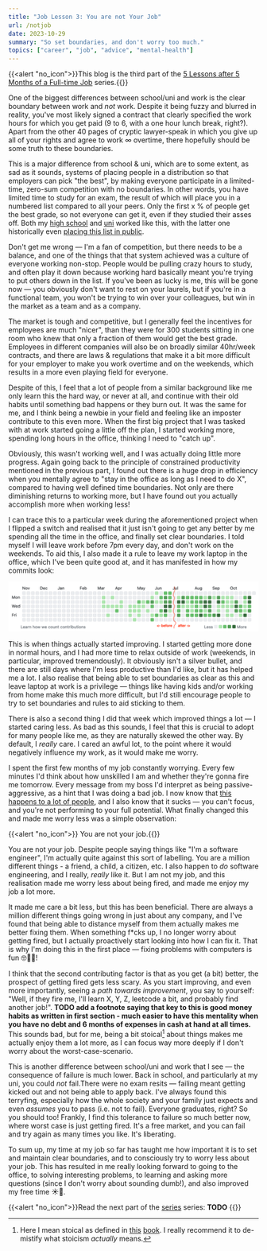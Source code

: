 ```yaml
---
title: "Job Lesson 3: You are not Your Job"
url: /notjob
date: 2023-10-29
summary: "So set boundaries, and don't worry too much."
topics: ["career", "job", "advice", "mental-health"]
---
```


{{<alert   "no_icon">}}This blog is the third part of the [5 Lessons after 5 Months of a Full-time Job](/job) series.{{</alert>}}

One of the biggest differences between school/uni and work is the clear boundary between work and _not_ work. Despite it being fuzzy and blurred in reality, you've most likely signed a contract that clearly specified the work hours for which you get paid (9 to 6, with a one hour lunch break, right?). Apart from the other 40 pages of cryptic lawyer-speak in which you give up all of your rights and agree to work ∞ overtime, there hopefully should be some truth to these boundaries.

This is a major difference from school & uni, which are to some extent, as sad as it sounds, systems of placing people in a distribution so that employers can pick "the best", by making everyone participate in a limited-time, zero-sum competition with no boundaries. In other words, you have limited time to study for an exam, the result of which will place you in a numbered list compared to all your peers. Only the first x % of people get the best grade, so not everyone can get it, even if they studied their asses off.  Both my [high school](https://www.ibo.org/contentassets/bc850970f4e54b87828f83c7976a4db6/dp-statistical-bulletin-may-2020-en.pdf) and [uni](http://teaching.eng.cam.ac.uk/content/marking-classing-criteria) worked like this, with the latter one historically even [placing this list in public](https://www.theguardian.com/education/2015/may/20/cambridge-students-petition-against-public-exam-results).

Don't get me wrong — I'm a fan of competition, but there needs to be a balance, and one of the things that that system achieved was a culture of everyone working non-stop. People would be pulling crazy hours to study, and often play it down because working hard basically meant you're trying to put others down in the list. If you've been as lucky is me, this will be gone now — you obviously don't want to rest on your laurels, but if you're in a functional team, you won't be trying to win over your colleagues, but win in the market as a team and as a company.

The market is tough and competitive, but I generally feel the incentives for employees are much "nicer", than they were for 300 students sitting in one room who knew that only a fraction of them would get the best grade. Employees in different companies will also be on broadly similar 40hr/week contracts, and there are laws & regulations that make it a bit more difficult for your employer to make you work overtime and on the weekends, which results in a more even playing field for everyone.

Despite of this, I feel that a lot of people from a similar background like me only learn this the hard way, or never at all, and continue with their old habits until something bad happens or they burn out. It was the same for me, and I think being a newbie in your field and feeling like an imposter contribute to this even more. When the first big project that I was tasked with at work started going a little off the plan, I started working more, spending long hours in the office, thinking I need to "catch up".

Obviously, this wasn't working well, and I was actually doing little more progress. Again going back to the principle of constrained productivity mentioned in the previous part, I found out there is a huge drop in efficiency when you mentally agree to "stay in the office as long as I need to do X", compared to having well defined time boundaries. Not only are there diminishing returns to working more, but I have found out you actually accomplish more when working less!

I can trace this to a particular week during the aforementioned project when I flipped a switch and realised that it just isn't going to get any better by me spending all the time in the office, and finally set clear boundaries. I told myself I will leave work before 7pm every day, and don't work on the weekends. To aid this, I also made it a rule to leave my work laptop in the office, which I've been quite good at, and it has manifested in how my commits look:

![Commits change](./commits_change.png "Commits change")

This is when things actually started improving. I started getting more done in normal hours, and I had more time to relax outside of work (weekends, in particular, improved tremendously). It obviously isn't a silver bullet, and there are still days where I'm less productive than I'd like, but it has helped me a lot. I also realise that being able to set boundaries as clear as this and leave laptop at work is a privilege — things like having kids and/or working from home make this much more difficult, but I'd still encourage people to try to set boundaries and rules to aid sticking to them.

There is also a second thing I did that week which improved things a lot — I started caring less. As bad as this sounds, I feel that this is crucial to adopt for many people like me, as they are naturally skewed the other way. By default, I _really_ care. I cared an awful lot, to the point where it would negatively influence my work, as it would make me worry.

I spent the first few months of my job constantly worrying. Every few minutes I'd think about how unskilled I am and whether they're gonna fire me tomorrow. Every message from my boss I'd interpret as being passive-aggressive, as a hint that I was doing a bad job. I now know that [this happens to a lot of people](https://www.youtube.com/watch?v=QHXET1G9Y5U), and I also know that it sucks — you can't focus, and you're not performing to your full potential. What finally changed this and made me worry less was a simple observation:

{{<alert   "no_icon">}} You are not your job.{{</alert>}}

You are not your job. Despite people saying things like "I'm a software engineer", I'm actually quite against this sort of labelling. You are a million different things - a friend, a child, a citizen, etc. I also happen to _do_ software engineering, and I really, _really_ like it. But I am not my job, and this realisation made me worry less about being fired, and made me enjoy my job a lot more.

It made me care a bit less, but this has been beneficial. There are always a million different things going wrong in just about any company, and I've found that being able to distance myself from them actually makes me better fixing them. When something f\*cks up, I no longer worry about getting fired, but I actually proactively start looking into how I can fix it. That is why I'm doing this in the first place — fixing problems with computers is fun 🤓🧑‍💻!

I think that the second contributing factor is that as you get (a bit) better, the prospect of getting fired gets less scary. As you start improving, and even more importantly, seeing a _path towards improvement_, you say to yourself: "Well, if they fire me, I'll learn X, Y, Z, leetcode a bit, and probably find another job!". **TODO add a footnote saying that key to this is good money habits as written in first section - much easier to have this mentality when you have no debt and 6 months of expenses in cash at hand at all times.** This sounds bad, but for me, being a bit stoical[^5] about things makes me actually enjoy them a lot more, as I can focus way more deeply if I don't worry about the worst-case-scenario.

This is another difference between school/uni and work that I see — the consequence of failure is much lower. Back in school, and particularly at my uni, you could _not_ fail.There were no exam resits — failing meant getting kicked out and not being able to apply back. I've always found this terryfing, especially how the whole society and your family just expects and even _assumes_ you to pass (i.e. not to fail). Everyone graduates, right? So you should too! Frankly, I find this tolerance to failure so much better now, where worst case is just getting fired. It's a free market, and you can fail and try again as many times you like. It's liberating.

To sum up, my time at my job so far has taught me how important it is to set and maintain clear boundaries, and to consciously try to worry less about your job. This has resulted in me really looking forward to going to the office, to solving interesting problems, to learning and asking more questions (since I don't worry about sounding dumb!), and also improved my free time ☀️🌈.

{{<alert   "no_icon">}}Read the next part of the [series](/job) series:
**TODO**
{{</alert>}}


[^5]: Here I mean stoical as defined in [this](https://sirupsen.com/books/a-guide-to-the-good-life) [book](https://sive.rs/book/StoicJoy). I really recommend it to de-mistify what stoicism _actually_ means.